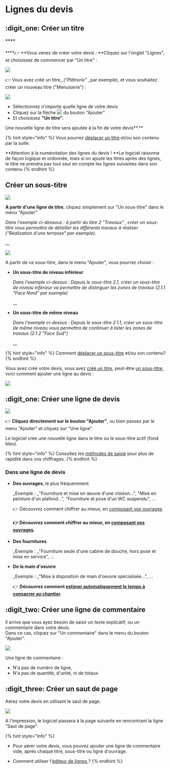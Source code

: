 # Lignes du devis

## :digit_one: Créer un titre

#### ****

****:point_right: **Vous venez de créer votre devis : **Cliquez sur l'onglet "Lignes", et choisissez de commencer par "Un titre" :

![](../../../../../../.gitbook/assets/screenshot-102-.png)



:point_right: Vous avez créé un titre_ _("Plâtrerie"_ _par exemple), et vous souhaitez créer un nouveau titre ("Menuiserie") :

![](<../../../../../../.gitbook/assets/screenshot-103a- (1).png>)

* Sélectionnez n'importe quelle ligne de votre devis
* Cliquez sur la flèche ![](../../../../../../.gitbook/assets/screenshot-100-.png) du bouton "Ajouter" 
* Et choisissez **"Un titre".**

Une nouvelle ligne de titre sera ajoutée à la fin de votre devis**.**

{% hint style="info" %}
Vous pourrez [déplacer un titre](../le-menu-de-lignes.md#deplacement-de-ligne) et/ou son contenu par la suite.

**Attention à la numérotation des lignes du devis ! **Le logiciel raisonne de façon logique et ordonnée, mais si on ajoute les titres après des lignes, le titre ne prendra pas tout seul en compte les lignes suivantes dans son contenu
{% endhint %}



## Créer un sous-titre

![](../../../../../../.gitbook/assets/screenshot-103g-.png)

**A partir d'une ligne de titre**, cliquez simplement sur "Un sous-titre" dans le menu "Ajouter"

_Dans l'exemple ci-dessous : à partir du titre 2 "Travaux" , créer un sous-titre vous permettra de détailler les différents travaux à réaliser ("Réalisation d'une terrasse" par exemple)._

__

![](../../../../../../.gitbook/assets/screenshot-103h-.png)



A partir de ce sous-titre, dans le menu "Ajouter", vous pourrez choisir :

*   **Un sous-titre de niveau inférieur**

    _Dans l'exemple ci-dessus : Depuis le sous-titre 2.1, créer un sous-titre de niveau inférieur va permettre  de distinguer les zones de travaux (2.1.1 "Face Nord" par exemple)_

    __
*   **Un sous-titre de même niveau**

    _Dans l'exemple ci-dessus : Depuis le sous-titre 2.1.1, créer un sous-titre de même niveau vous permettra de continuer à lister les zones de travaux (2.1.2 "Face Sud")_

    __

{% hint style="info" %}
Comment [déplacer un sous-titre](../le-menu-de-lignes.md#deplacement-de-ligne) et/ou son contenu?
{% endhint %}



Vous avez créé votre devis, vous avez [créé un titre](titres_devis.md#creer-un-titre), peut-être [un sous-titre](titres_devis.md#creer-un-sous-titre), voici comment ajouter une ligne au devis :

![](../../../../../../.gitbook/assets/screenshot-105a-.png)



## :digit_one: Créer une ligne de devis

![](../../../../../../.gitbook/assets/screenshot-105c-.png)

:point_right: **Cliquez directement sur le bouton "Ajouter"**, ou bien passez par le menu "Ajouter" et cliquez sur "Une ligne".

Le logiciel crée une nouvelle ligne dans le titre ou le sous-titre actif (fond bleu).

{% hint style="info" %}
Consultez les [méthodes de saisie](../methodes-de-saisie.md) pour plus de rapidité dans vos chiffrages.
{% endhint %}



### Dans une ligne de devis

*   **Des ouvrages**, le plus fréquemment

    _Exemple :  _"Fourniture et mise en œuvre d'une cloison…", "Mise en peinture d'un plafond…", "Fourniture et pose d'un WC suspendu", …



    :point_right: Découvrez comment chiffrer au mieux, en [composant vos ouvrages](../../../../../bibliotheque-de-chiffrage/la-bibliotheque-douvrages/composer-un-ouvrage.md).

    #### :point_right: Découvrez comment chiffrer au mieux, en [composant vos ouvrages](../../../../../bibliotheque-de-chiffrage/la-bibliotheque-douvrages/composer-un-ouvrage.md).


*   **Des fournitures**

    _Exemple :  _"Fourniture seule d'une cabine de douche, hors pose et mise en service", …


*   **De la main d'oeuvre**

    _Exemple :  _"Mise à disposition de main d'oeuvre spécialisée…", ... 

    :point_right: **Découvrez comment **[**estimer automatiquement le temps à consacrer au chantier**](../../../prevoir-le-temps-passe.md)**.**

## :digit_two: Créer une ligne de commentaire

Il arrive que vous ayez besoin de saisir un texte explicatif, ou un commentaire dans votre devis. \
Dans ce cas, cliquez sur "Un commentaire" dans le menu du bouton "Ajouter".

![](../../../../../../.gitbook/assets/screenshot-105d-.png)

Une ligne de commentaire :

* N'a pas de numéro de ligne,
* N'a pas de quantité, d'unité, ni de totaux.



## :digit_three: Créer un saut de page

Aérez votre devis en utilisant le saut de page.

![](../../../../../../.gitbook/assets/screenshot-105e-.png)

A l'impression, le logiciel passera à la page suivante en rencontrant la ligne "Saut de page".



{% hint style="info" %}
*   Pour aérer votre devis, vous pouvez ajouter une ligne de commentaire vide, après chaque titre, sous-titre ou ligne d'ouvrage.


* Comment utiliser l'[éditeur de lignes ](../mise-en-forme-des-lignes-traitement-de-texte.md)?
{% endhint %}

